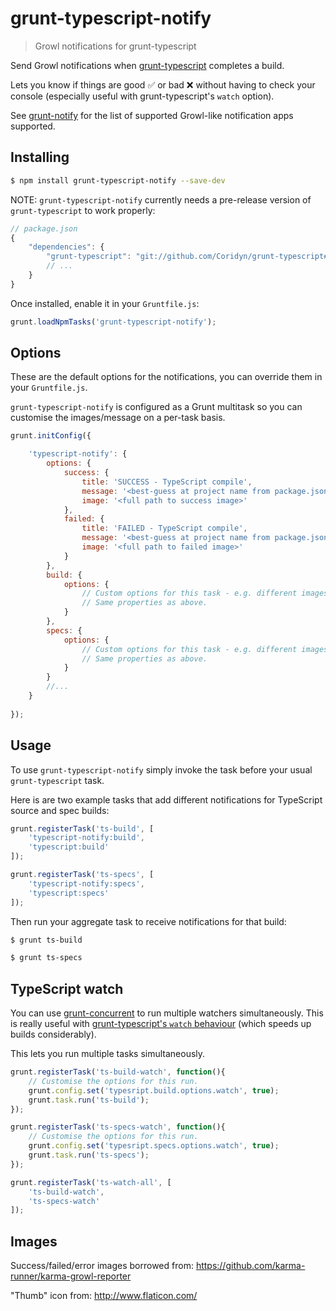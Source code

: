 # grunt-typescript-notify

> Growl notifications for grunt-typescript

Send Growl notifications when [grunt-typescript](https://github.com/k-maru/grunt-typescript) completes a build.

Lets you know if things are good :white_check_mark: or bad :x: without having to check your console (especially useful with grunt-typescript's `watch` option).

See [grunt-notify](https://github.com/dylang/grunt-notify) for the list of supported Growl-like notification apps supported.


## Installing

```bash
$ npm install grunt-typescript-notify --save-dev
```


NOTE: `grunt-typescript-notify` currently needs a pre-release version of `grunt-typescript` to work properly:

```javascript
// package.json
{
	"dependencies": {
		"grunt-typescript": "git://github.com/Coridyn/grunt-typescript#feat/grunt-raise-success-event"
		// ...
	}
}
```


Once installed, enable it in your `Gruntfile.js`:

```javascript
grunt.loadNpmTasks('grunt-typescript-notify');
```



## Options

These are the default options for the notifications, you can override them in your `Gruntfile.js`.

`grunt-typescript-notify` is configured as a Grunt multitask so you can customise the images/message on a per-task basis.

```javascript
grunt.initConfig({

	'typescript-notify': {
		options: {
			success: {
				title: 'SUCCESS - TypeScript compile',
				message: '<best-guess at project name from package.json>',
				image: '<full path to success image>'
			},
			failed: {
				title: 'FAILED - TypeScript compile',
				message: '<best-guess at project name from package.json>',
				image: '<full path to failed image>'
			}
		},
		build: {
			options: {
				// Custom options for this task - e.g. different images.
				// Same properties as above.
			}
		},
		specs: {
			options: {
				// Custom options for this task - e.g. different images.
				// Same properties as above.
			}	
		}
		//...
	}
	
});
```

## Usage

To use `grunt-typescript-notify` simply invoke the task before your usual `grunt-typescript` task.

Here is are two example tasks that add different notifications for TypeScript source and spec builds:

```javascript
grunt.registerTask('ts-build', [
	'typescript-notify:build',
	'typescript:build'
]);

grunt.registerTask('ts-specs', [
	'typescript-notify:specs',
	'typescript:specs'
]);
```

Then run your aggregate task to receive notifications for that build:

```bash
$ grunt ts-build

$ grunt ts-specs
```


## TypeScript watch

You can use [grunt-concurrent](https://github.com/sindresorhus/grunt-concurrent) to run multiple watchers simultaneously. This is really useful with [grunt-typescript's `watch` behaviour](https://github.com/k-maru/grunt-typescript#watch) (which speeds up builds considerably).

This lets you run multiple tasks simultaneously.


```javascript
grunt.registerTask('ts-build-watch', function(){
	// Customise the options for this run.
	grunt.config.set('typesript.build.options.watch', true);
	grunt.task.run('ts-build');
});

grunt.registerTask('ts-specs-watch', function(){
	// Customise the options for this run.
	grunt.config.set('typesript.specs.options.watch', true);
	grunt.task.run('ts-specs');
});

grunt.registerTask('ts-watch-all', [
	'ts-build-watch',
	'ts-specs-watch'
]);
```



## Images

Success/failed/error images borrowed from:
https://github.com/karma-runner/karma-growl-reporter

"Thumb" icon from: 
http://www.flaticon.com/